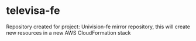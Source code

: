 # televisa-fe
Repository created for project: Univision-fe mirror repository, this will create new resources in a new AWS CloudFormation stack
